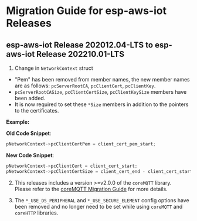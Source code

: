 # Migration Guide for esp-aws-iot Releases

## esp-aws-iot Release 202012.04-LTS to esp-aws-iot Release 202210.01-LTS

1. Change in `NetworkContext` struct

- "Pem" has been removed from member names, the new member names are as follows: `pcServerRootCA`, `pcClientCert`, `pcClientKey`.
- `pcServerRootCASize`, `pcClientCertSize`, `pcClientKeySize` members have been added.
- It is now required to set these `*Size` members in addition to the pointers to the certificates.

**Example:**

**Old Code Snippet**:
```c
pNetworkContext->pcClientCertPem = client_cert_pem_start;
```

**New Code Snippet**:
```c
pNetworkContext->pcClientCert = client_cert_start;
pNetworkContext->pcClientCertSize = client_cert_end - client_cert_start;
```

2. This releases includes a version >=v2.0.0 of the `coreMQTT` library.  
Please refer to the [coreMQTT Migration Guide](https://github.com/FreeRTOS/coreMQTT/blob/main/MigrationGuide.md) for more details.

3. The `*_USE_DS_PERIPHERAL` and `*_USE_SECURE_ELEMENT` config options have been removed and no longer need to be set while using `coreMQTT` and `coreHTTP` libraries.
